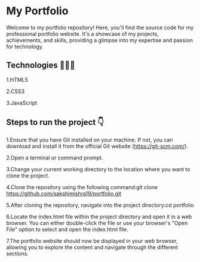 # My Portfolio
Welcome to my portfolio repository! Here, you'll find the source code for my professional portfolio website. It's a showcase of my projects, achievements, and skills, providing a glimpse into my expertise and passion for technology.
## Technologies 👩🏻‍💻

1.HTML5

2.CSS3

3.JavaScript
## Steps to run the project 👇
1.Ensure that you have Git installed on your machine. If not, you can download and install it from the official Git website (https://git-scm.com/).

2.Open a terminal or command prompt.

3.Change your current working directory to the location where you want to clone the project.

4.Clone the repository using the following command:git clone https://github.com/sakshimishra19/portfolio.git
  
5.After cloning the repository, navigate into the project directory:cd portfolio
  
6.Locate the index.html file within the project directory and open it in a web browser. You can either double-click the file or use your browser's "Open File" option to select and open the index.html file.

7.The portfolio website should now be displayed in your web browser, allowing you to explore the content and navigate through the different sections.

